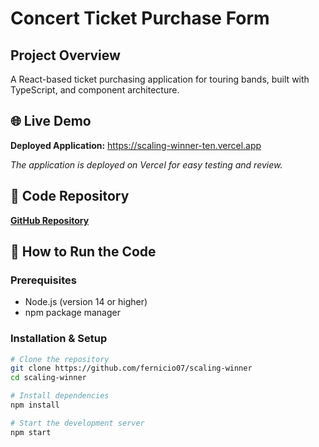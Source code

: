 # Concert Ticket Purchase Form

## Project Overview

A React-based ticket purchasing application for touring bands, built with TypeScript, and component architecture.

## 🌐 Live Demo

**Deployed Application:** https://scaling-winner-ten.vercel.app

*The application is deployed on Vercel for easy testing and review.*

## 🔗 Code Repository

[**GitHub Repository**](https://github.com/fernicio07/scaling-winner)

## 🚀 How to Run the Code

### Prerequisites
- Node.js (version 14 or higher)
- npm package manager

### Installation & Setup
```bash
# Clone the repository
git clone https://github.com/fernicio07/scaling-winner
cd scaling-winner

# Install dependencies
npm install

# Start the development server
npm start
